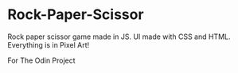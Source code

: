# Rock-Paper-Scissor
Rock paper scissor game made in JS.
UI made with CSS and HTML.
Everything is in Pixel Art!

For The Odin Project

